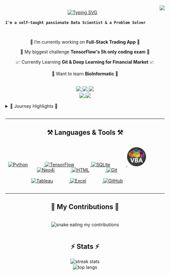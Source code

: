 <img align="right"  src="https://visitor-badge.laobi.icu/badge?page_id=trystan-geoffre.trystan-geoffre"/>


<p align="center">
  <a href="https://trystan-geoffre.github.io/website/CV_Trystan_Geoffre.pdf"><img src="http://readme-typing-svg.herokuapp.com?font=Fira+Code&duration=4000&pause=000&color=BBF0FF&center=true&random=false&width=500&height=51&lines=Welcome+to+my+GitHub%F0%9F%91%8B+;I'm+Trystan!;" alt="Typing SVG"/></a>
</p>


**`I'm a self-taught passionate Data Scientist & a Problem Solver`**

<br/>

<div align="center">
 
 🚀 I’m currently working on **Full-Stack Trading App** 🚀
 
 🌋 My biggest challenge **TensorFlow's 5h only coding exam** 🌋

 📈 Currently Learning **Git & Deep Learning for Financial Market** 📈

 🧬 Want to learn **BioInformatic** 🧬

 </div>

<br/>
 
<div align="center"> 
  <a href="mailto:trystan.geoffre@gmail.com">
    <img src="https://img.shields.io/badge/Gmail-333333?style=for-the-badge&logo=gmail&logoColor=white" />
  </a>
  <a href="https://www.linkedin.com/in/trystan-geoffre-03/">
    <img src="https://img.shields.io/badge/LinkedIn-0077B5?style=for-the-badge&logo=linkedin&logoColor=white" />
  </a>
    <a href="https://medium.com/@trystan.geoffre">
    <img src="https://img.shields.io/badge/Medium-333333?style=for-the-badge&logo=medium&logoColor=white" />
  </a>
</div>


<div align="center">
  <a href="https://trystan-geoffre.github.io/website/CVMinimal_Trystan_Geoffre.pdf">
    <img align="center" src="https://img.shields.io/badge/Download%20CV%20Minimal%20-blue" />
  </a>
  <a align="center" href="https://trystan-geoffre.github.io/website/CV_Trystan_Geoffre.pdf">
    <img align="center" src="https://img.shields.io/badge/Download%20CV%20-blue" />
  </a>
</div>
 </h4>

<br/>

<details>
  <h2 align="center"> 🌅 Journey Highlights 🌅 </h2>
  
  <summary> 🌅 Journey Highlights 🌅</summary> 
<p>
As a student in Economics & Management with a profound interest in Market and Corporate Finance, my exploration of programming through Data Science emerged as a strategic decision to enhance my analytical toolkit.Recognizing the growing intersection of finance and technology, I sought to delve into the realm of Data Science to harness its power in deciphering intricate financial patterns, making informed decisions, and optimizing strategies. Programming skills, particularly in the context of data analysis, have become indispensable in today's financial landscape, where vast datasets hold invaluable insights. By delving into Data Science, I aimed to bridge the gap between my financial acumen and the evolving technological landscape, equipping myself with the capabilities to extract meaningful information, model financial scenarios, and contribute to the dynamic field of Finance. This interdisciplinary approach not only broadens my skill set but also positions me at the forefront of innovation in the finance domain.
</p>
</details>
<br>

---

<h2 align="center">⚒️ Languages & Tools ⚒️</h2>

<br />

<div align="center">
  <a href="https://www.python.org" target="_blank" rel="noreferrer">
    <img alt="Python" width="60px" style="padding-right:50px;" src="https://cdn.jsdelivr.net/gh/devicons/devicon/icons/python/python-original-wordmark.svg"/>
  </a>
  <a href="https://www.tensorflow.org" target="_blank" rel="noreferrer">
    <img alt="TensorFlow" width="60px" style="padding-right:50px;" src="https://cdn.jsdelivr.net/gh/devicons/devicon/icons/tensorflow/tensorflow-original.svg" />
  </a>
  <a href="https://www.sqlite.org/index.html" target="_blank" rel="noreferrer">
    <img alt="SQLite" width="60px" style="padding-right:50px;" src="https://cdn.jsdelivr.net/gh/devicons/devicon/icons/sqlite/sqlite-original-wordmark.svg" />
  </a>
  <a href="https://learn.microsoft.com/en-us/office/vba/library-reference/concepts/getting-started-with-vba-in-office" target="_blank" rel="noreferrer">
    <img alt="VBA" width="60px" style="padding-right:50px;" src="https://raw.githubusercontent.com/github/explore/71e4a0fc524fd1d7a0d9a940aa6b91f31458a87b/topics/vba/vba.png" />
  </a>
  <a href="https://neo4j.com/?utm_source=google&utm_medium=PaidSearch&utm_campaign=GDB&utm_content=EMEA-X-Conversion-GDB-Text&utm_term=neo4j&gad_source=1&gclid=CjwKCAiAjfyqBhAsEiwA-UdzJEbblz-V1ymowkatmnscjIQsHSodspp_UqBsF5wl1APfRxcHGq_Y7BoCA8MQAvD_BwE" target="_blank" rel="noreferrer">
    <img alt="Neo4j" width="60px" style="padding-right:50px;" src="https://cdn.jsdelivr.net/gh/devicons/devicon/icons/neo4j/neo4j-original-wordmark.svg" />
  </a>
  <a href="https://html.spec.whatwg.org" target="_blank" rel="noreferrer">
    <img alt="HTML" width="60px" style="padding-right:50px;" src="https://cdn.jsdelivr.net/gh/devicons/devicon/icons/html5/html5-original-wordmark.svg" />
  </a>
  <a href="https://git-scm.com" target="_blank" rel="noreferrer">
    <img alt="Git" width="60px" style="padding-right:50px;" src="https://cdn.jsdelivr.net/gh/devicons/devicon/icons/git/git-plain-wordmark.svg" />
  </a>
</div>

<br />

<div align="center">
  <a href="https://www.tableau.com" target="_blank" rel="noreferrer">
    <img alt="Tableau" width="50px" style="padding-right:50px;" src="https://www.selectdistinct.co.uk/wp-content/uploads/2023/03/Tableau-logo-removebg-preview.png" />
  </a>
  <a href="https://www.microsoft.com/en-us/microsoft-365/excel" target="_blank" rel="noreferrer">
    <img alt="Excel" width="50px" style="padding-right:50px;" src="https://upload.wikimedia.org/wikipedia/commons/thumb/3/34/Microsoft_Office_Excel_%282019–present%29.svg/2203px-Microsoft_Office_Excel_%282019–present%29.svg.png" />
  </a>
  <a href="https://github.com" target="_blank" rel="noreferrer">
    <img alt="GitHub" width="50px" style="padding-right:50px;" src="https://cdn.jsdelivr.net/gh/devicons/devicon/icons/github/github-original-wordmark.svg" />
  </a>
</div>
<br />

---

<div align="center">
  <h2>🚧 My Contributions 🚧</h2>
  <br>
  <picture>
  <source media="(prefers-color-scheme: dark)" srcset="https://raw.githubusercontent.com/trystan-geoffre/trystan-geoffre/output/github-contribution-grid-snake-dark.svg">
  <source media="(prefers-color-scheme: light)" srcset="https://raw.githubusercontent.com/trystan-geoffre/trystan-geoffre/output/github-contribution-grid-snake.svg">
  <img alt="snake eating my contributions" src="https://raw.githubusercontent.com/trystan-geoffre/trystan-geoffre/output/github-contribution-grid-snake.svg">
</picture>
  <br/><br/>
</div>

<h2 align="center">⚡ Stats ⚡</h2>
<div align=center>
  <img width=390 src="https://github-readme-streak-stats-salesp07.vercel.app/?user=trystan-geoffre&count_private=true&theme=react&border_radius=10" alt="streak stats"/>
  <br/>
  <img width=325 align="center" src="https://github-readme-stats.vercel.app/api/top-langs/?username=trystan-geoffre&hide=HTML&langs_count=8&layout=compact&theme=react&border_radius=10&size_weight=0.5&count_weight=0.5&exclude_repo=github-readme-stats" alt="top langs" />
</div>

<br/>
